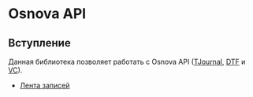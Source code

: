 # Osnova API

## Вступление

Данная библиотека позволяет работать с Osnova API ([TJournal](https://tjournal.ru), [DTF](https://dtf.ru) и [VC](https://vc.ru)).

- [Лента записей](timeline.md)
